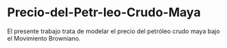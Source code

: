 # Precio-del-Petr-leo-Crudo-Maya
El presente trabajo trata de modelar el precio del petróleo crudo maya bajo el Movimiento Browniano.
